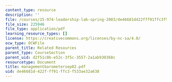 ```yaml
---
content_type: resource
description: ''
file: /courses/15-974-leadership-lab-spring-2003/de46681d422fff91ffc3f533ae32a638_managementbarometersep02.pdf
file_size: 225946
file_type: application/pdf
learning_resource_types: []
license: https://creativecommons.org/licenses/by-nc-sa/4.0/
ocw_type: OCWFile
parent_title: Related Resources
parent_type: CourseSection
parent_uid: d2f51c0b-e52c-3f5c-3557-2a1ab930368c
resourcetype: Document
title: managementbarometersep02.pdf
uid: de46681d-422f-ff91-ffc3-f533ae32a638
---
```

